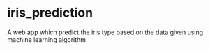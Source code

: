 # iris_prediction
A web app which predict the iris type based on the data given using machine learning algorithm
